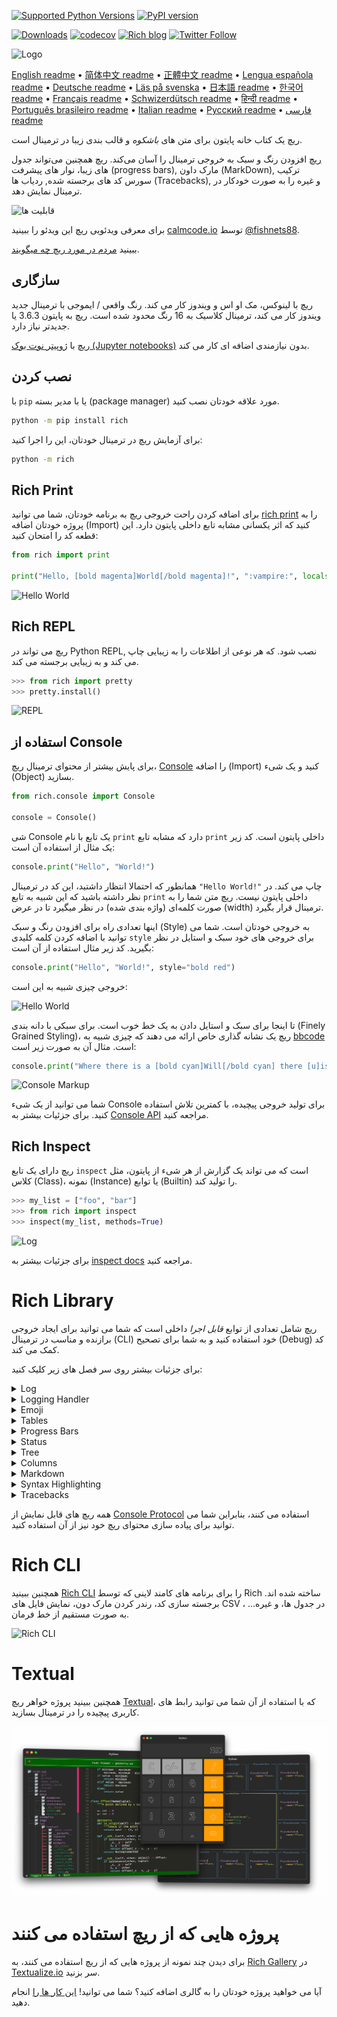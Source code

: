 [![Supported Python Versions](https://img.shields.io/pypi/pyversions/rich/10.11.0)](https://pypi.org/project/rich/) [![PyPI version](https://badge.fury.io/py/rich.svg)](https://badge.fury.io/py/rich)

[![Downloads](https://pepy.tech/badge/rich/month)](https://pepy.tech/project/rich)
[![codecov](https://img.shields.io/codecov/c/github/Textualize/rich?label=codecov&logo=codecov)](https://codecov.io/gh/willmcgugan/rich)
[![Rich blog](https://img.shields.io/badge/blog-rich%20news-yellowgreen)](https://www.willmcgugan.com/tag/rich/)
[![Twitter Follow](https://img.shields.io/twitter/follow/willmcgugan.svg?style=social)](https://twitter.com/willmcgugan)

![Logo](https://github.com/willmcgugan/rich/raw/master/imgs/logo.svg)

[English readme](https://github.com/willmcgugan/rich/blob/master/README.md)
 • [简体中文 readme](https://github.com/willmcgugan/rich/blob/master/README.cn.md)
 • [正體中文 readme](https://github.com/willmcgugan/rich/blob/master/README.zh-tw.md)
 • [Lengua española readme](https://github.com/willmcgugan/rich/blob/master/README.es.md)
 • [Deutsche readme](https://github.com/willmcgugan/rich/blob/master/README.de.md)
 • [Läs på svenska](https://github.com/willmcgugan/rich/blob/master/README.sv.md)
 • [日本語 readme](https://github.com/willmcgugan/rich/blob/master/README.ja.md)
 • [한국어 readme](https://github.com/willmcgugan/rich/blob/master/README.kr.md)
 • [Français readme](https://github.com/willmcgugan/rich/blob/master/README.fr.md)
 • [Schwizerdütsch readme](https://github.com/willmcgugan/rich/blob/master/README.de-ch.md)
 • [हिन्दी readme](https://github.com/willmcgugan/rich/blob/master/README.hi.md)
 • [Português brasileiro readme](https://github.com/willmcgugan/rich/blob/master/README.pt-br.md)
 • [Italian readme](https://github.com/willmcgugan/rich/blob/master/README.it.md)
 • [Русский readme](https://github.com/willmcgugan/rich/blob/master/README.ru.md)
 • [فارسی readme](https://github.com/willmcgugan/rich/blob/master/README.fa.md)

ریچ یک کتاب خانه پایتون برای متن های _باشکوه_ و قالب بندی زیبا در ترمینال است.

[ریچ](https://rich.readthedocs.io/en/latest/) افزودن رنگ و سبک به خروجی ترمینال را آسان می‌کند.
ریچ همچنین می‌تواند جدول های زیبا، نوار های پیشرفت
(progress bars),
مارک داون
(MarkDown),
ترکیب سورس کد های برجسته شده,
ردیاب ها
(Tracebacks),
و غیره را به صورت خودکار در ترمینال نمایش دهد.


![قابلیت ها](https://github.com/willmcgugan/rich/raw/master/imgs/features.png)

برای معرفی ویدئویی ریچ این ویدئو را ببینید [calmcode.io](https://calmcode.io/rich/introduction.html) توسط [@fishnets88](https://twitter.com/fishnets88).

ببینید [مردم در مورد ریچ چه میگویند](https://www.willmcgugan.com/blog/pages/post/rich-tweets/).

## سازگاری

ریچ با لینوکس، مک او اس و ویندوز کار می کند.
رنگ واقعی / ایموجی با ترمینال جدید ویندوز کار می کند، ترمینال کلاسیک به 16 رنگ محدود شده است.
ریچ به پایتون
3.6.3
یا جدیدتر نیاز دارد.

ریچ با  [ژوپیتر نوت بوک (Jupyter notebooks)](https://jupyter.org/)
بدون نیازمندی اضافه ای کار می کند.

## نصب کردن

با `pip`
یا با مدیر بسته (package manager)
مورد علاقه خودتان نصب کنید.

```sh
python -m pip install rich
```

برای آزمایش ریچ در ترمینال خودتان، این را اجرا کنید:

```sh
python -m rich
```

## Rich Print

برای اضافه کردن راحت خروجی ریچ به برنامه خودتان، شما می توانید 
[rich print](https://rich.readthedocs.io/en/latest/introduction.html#quick-start)
را به پروژه خودتان اضافه
(Import)
کنید که اثر یکسانی مشابه تابع داخلی پایتون دارد. 
این قطعه کد را امتحان کنید:

```python
from rich import print

print("Hello, [bold magenta]World[/bold magenta]!", ":vampire:", locals())
```

![Hello World](https://github.com/willmcgugan/rich/raw/master/imgs/print.png)

## Rich REPL

ریچ می تواند در Python REPL,
نصب شود.
که هر نوعی از اطلاعات را به زیبایی چاپ می کند و به زیبایی برجسته می کند.

```python
>>> from rich import pretty
>>> pretty.install()
```

![REPL](https://github.com/willmcgugan/rich/raw/master/imgs/repl.png)

## استفاده از Console

برای پایش بیشتر از محتوای ترمینال ریچ،
[Console](https://rich.readthedocs.io/en/latest/reference/console.html#rich.console.Console)
را اضافه (Import)
کنید و یک شیء (Object) بسازید.

```python
from rich.console import Console

console = Console()
```

شی Console
یک تابع با نام `print`
دارد که مشابه تابع `print`
داخلی پایتون است.
کد زیر یک مثال از استفاده آن است:

```python
console.print("Hello", "World!")
```

همانطور که احتمالا انتظار داشتید، این کد در ترمینال
`"Hello World!"`
چاپ می کند.
در نظر داشته باشید که این شبیه به تابع
`print`
داخلی پایتون نیست.
ریچ متن شما را به صورت کلمه‌ای
(واژه بندی شده)
در نظر میگیرد تا در عرض
(width)
ترمینال قرار بگیرد.

اینها تعدادی راه برای افزودن رنگ و سبک (Style)
به خروجی خودتان است.
شما می توانید با اضافه کردن کلمه کلیدی
`style`
برای خروجی های خود سبک و استایل در نظر بگیرید.
کد زیر مثال استفاده از آن است:

```python
console.print("Hello", "World!", style="bold red")
```

خروجی چیزی شبیه به این است:

![Hello World](https://github.com/willmcgugan/rich/raw/master/imgs/hello_world.png)

تا اینجا برای سبک و استایل دادن به یک خط خوب است. برای سبکی با دانه بندی (Finely Grained Styling)، ریچ یک نشانه گذاری خاص ارائه می دهند که چیزی شبیه به [bbcode](https://en.wikipedia.org/wiki/BBCode) است. مثال آن به صورت زیر است:

```python
console.print("Where there is a [bold cyan]Will[/bold cyan] there [u]is[/u] a [i]way[/i].")
```

![Console Markup](https://github.com/willmcgugan/rich/raw/master/imgs/where_there_is_a_will.png)

شما می توانید از یک شیء Console برای تولید خروجی پیچیده، با کمترین تلاش استفاده کنید. برای جزئیات بیشتر به  [Console API](https://rich.readthedocs.io/en/latest/console.html)  مراجعه کنید.

## Rich Inspect

ریچ دارای یک تابع `inspect` است که می تواند یک گزارش از هر شیء از پایتون، مثل کلاس (Class)، نمونه (Instance) یا توابع (Builtin) را تولید کند.

```python
>>> my_list = ["foo", "bar"]
>>> from rich import inspect
>>> inspect(my_list, methods=True)
```

![Log](https://github.com/willmcgugan/rich/raw/master/imgs/inspect.png)

برای جزئیات بیشتر به [inspect docs](https://rich.readthedocs.io/en/latest/reference/init.html#rich.inspect) مراجعه کنید.

# Rich Library

ریچ شامل تعدادی از توابع _قابل اجرا_ داخلی است که شما می توانید برای ایجاد خروجی برازنده و مناسب در ترمینال (CLI) خود استفاده کنید و به شما برای تصحیح (Debug) کد کمک می کند.

برای جزئیات بیشتر روی سر فصل های زیر کلیک کنید:

<details>
<summary>Log</summary>

شیء Console دارای یک تابع `()log` است که رفتاری مشابه `()print` دارد، اما همچنین یک ستون برای نمایش زمان، فایل مربوطه و شماره خطِ کدِ اجرا شده در نظر می گیرد. به صورت پیشفرض، ریچ علائم (syntax) را برای ساختار های پایتون و برای رشته (String)
های repr برجسته می کند. اگر شما یک مجموعه (دیکشنری یا لیست) را چاپ کنید، ریچ به زیبایی آن را در فضای موجود چاپ می کند. مثال زیر نمایش برخی ویژگی های آن است:


```python
from rich.console import Console
console = Console()

test_data = [
    {"jsonrpc": "2.0", "method": "sum", "params": [None, 1, 2, 4, False, True], "id": "1",},
    {"jsonrpc": "2.0", "method": "notify_hello", "params": [7]},
    {"jsonrpc": "2.0", "method": "subtract", "params": [42, 23], "id": "2"},
]

def test_log():
    enabled = False
    context = {
        "foo": "bar",
    }
    movies = ["Deadpool", "Rise of the Skywalker"]
    console.log("Hello from", console, "!")
    console.log(test_data, log_locals=True)


test_log()
```

قطعه کد بالا، خروجی زیر را تولد می کند:

![Log](https://github.com/willmcgugan/rich/raw/master/imgs/log.png)

به متغیر های `log_locals` توجه کنید، جایی که تابع log صدا زده می شود، یک جدول که شامل متغیر های محلی است در خروجی نمایش داده می شود.

تابع log میتواند برای گزارش گیری در ترمینال برای برنامه هایی با اجراهای طولانی مدت، مثل سرور استفاده شود؛ اما همچنین کمک بسیار مناسب و خوبی برای تصحیح (debugging) برخی خطاهاست.

</details>
<details>
<summary>Logging Handler</summary>

همچنین شما می توانید از [Handler class](https://rich.readthedocs.io/en/latest/logging.html) های داخلی برای فرمت دادن و رنگی کردن خروجی از ماژول گزارش پایتون (Python's logging module) استفاده کنید. کد زیر یک مثال از خروجی را نشان می دهد:

![Logging](https://github.com/willmcgugan/rich/raw/master/imgs/logging.png)

</details>

<details>
<summary>Emoji</summary>

برای افزودن یک ایموجی به خروجی ترمینال، اسم آن را بین دو نقطه (colon) قرار دهید. قطعه کد زیر مثال آن است:

```python
>>> console.print(":smiley: :vampire: :pile_of_poo: :thumbs_up: :raccoon:")
😃 🧛 💩 👍 🦝
```

لطفا از این ویژگی خردمندانه و عاقلانه استفاده کنید.

</details>

<details>
<summary>Tables</summary>

ریچ توانایی آن را دارد که [جداول](https://rich.readthedocs.io/en/latest/tables.html) انعطاف پذیری را با کارکتر های یونیکد (unicode) بسازد.

![table movie](https://github.com/willmcgugan/rich/raw/master/imgs/table_movie.gif)

انیمشن بالا با استفاده از [table_movie.py](https://github.com/willmcgugan/rich/blob/master/examples/table_movie.py) در دایرکتوری (پوشه) تست ساخته شده است.

این یک مثال ساده از جدول است:

```python
from rich.console import Console
from rich.table import Table

console = Console()

table = Table(show_header=True, header_style="bold magenta")
table.add_column("Date", style="dim", width=12)
table.add_column("Title")
table.add_column("Production Budget", justify="right")
table.add_column("Box Office", justify="right")
table.add_row(
    "Dec 20, 2019", "Star Wars: The Rise of Skywalker", "$275,000,000", "$375,126,118"
)
table.add_row(
    "May 25, 2018",
    "[red]Solo[/red]: A Star Wars Story",
    "$275,000,000",
    "$393,151,347",
)
table.add_row(
    "Dec 15, 2017",
    "Star Wars Ep. VIII: The Last Jedi",
    "$262,000,000",
    "[bold]$1,332,539,889[/bold]",
)

console.print(table)
```

این کد خروجی زیر را تولید می کند:

![table](https://github.com/willmcgugan/rich/raw/master/imgs/table.png)

توجه داشته باشید که نشانه گذاری کنسول به همان روش  `print()` و `log()` پردازش می شود. در واقع، هر چیزی که توسط Rich قابل رندر است در هدرها / ردیف ها (حتی جداول دیگر) ممکن است گنجانده شود.

کلاس `Table` به اندازه کافی هوشمند است که اندازه ستون ها را متناسب با عرض موجود ترمینال تغییر دهد و متن را در صورت لزوم بسته بندی کند. این همان مثال با ترمینال کوچکتر از جدول بالاست:

![table2](https://github.com/willmcgugan/rich/raw/master/imgs/table2.png)

</details>

<details>
<summary>Progress Bars</summary>

ریچ می تواند چندین نوار پیشرفت ([progress](https://rich.readthedocs.io/en/latest/progress.html)) را بدون ناهماهنگی و اختلال برای پیگیری وظایف طولانی مدت پردازش کند.

برای استفاده اولیه، هر دنباله ای را در تابع `track` بسته بندی کنید و روی نتیجه تکرار کنید. مثال آن به صورت زیر است:

```python
from rich.progress import track

for step in track(range(100)):
    do_step(step)
```

اضافه کردن چندین نوار پیشرفت خیلی سخت نیست. مثال آن که برگرفته از اسناد و داکیومنت میباشد به صورت زیر است:

![progress](https://github.com/willmcgugan/rich/raw/master/imgs/progress.gif)

ستون ها ممکن است به گونه ای پیکربندی شوند که جزئیاتی را که می خواهید نشان دهند. ستون های از پیش تعیین شده شامل درصد کامل شده، اندازه فایل، سرعت فایل و زمان باقی مانده است. در زیر مثال دیگری وجود دارد که دانلود در حال انجام را نشان می دهد:

![progress](https://github.com/willmcgugan/rich/raw/master/imgs/downloader.gif)

برای اینکه خودتان این را امتحان کنید، فایل [examples/downloader.py](https://github.com/willmcgugan/rich/blob/master/examples/downloader.py) را ببینید که می‌تواند چندین لینک URL را به طور همزمان بارگیری کند و پیشرفت را نشان دهد.

</details>

<details>
<summary>Status</summary>

برای موقعیت هایی که محاسبه پیشرفت، دشوار است، می توانید از روش [status](https://rich.readthedocs.io/en/latest/reference/console.html#rich.console.Console.status) استفاده کنید که یک پیام و یک انیمیشن چرخنده (spinner) را نمایش می‌دهد. این انیمیشن شما را از استفاده عادی از کنسول باز نمی دارد. مثال آن به صورت زیر است:

```python
from time import sleep
from rich.console import Console

console = Console()
tasks = [f"task {n}" for n in range(1, 11)]

with console.status("[bold green]Working on tasks...") as status:
    while tasks:
        task = tasks.pop(0)
        sleep(1)
        console.log(f"{task} complete")
```

این کد خروجی زیر را در ترمینال ایجاد می کند.

![status](https://github.com/willmcgugan/rich/raw/master/imgs/status.gif)

در انیمیشن های چرخنده از [cli-spinners](https://www.npmjs.com/package/cli-spinners) استفاده شده است. شما می توانید با تعیین پارامتر `spinner` یک چرخنده را انتخاب کنید. برای مشاهده موارد موجود، دستور زیر را اجرا کنید:

```
python -m rich.spinner
```

دستور بالا خروجی زیر را در ترمینال ایجاد می کند:

![spinners](https://github.com/willmcgugan/rich/raw/master/imgs/spinners.gif)

</details>

<details>
<summary>Tree</summary>

ریچ می تواند یک [tree](https://rich.readthedocs.io/en/latest/tree.html) را با خطوط راهنما نمایش دهد. یک درخت برای نمایش ساختار فایل یا هر داده سلسله مراتبی دیگر مناسب است.

برچسب (labels) های درخت می توانند متن ساده یا هر چیز دیگری که ریچ می تواند نمایش دهد باشد. برای نمایش موارد گفته شده دستور زیر را اجرا کنید:

```
python -m rich.tree
```

این کد خروجی زیر را ایجاد می کند:

![markdown](https://github.com/willmcgugan/rich/raw/master/imgs/tree.png)

مثال [tree.py](https://github.com/willmcgugan/rich/blob/master/examples/tree.py) را برای اسکریپتی ببینید که نمایش درختی از هر دایرکتوری را نمایش می دهد، شبیه به فرمان `tree` در لینوکس است.

</details>

<details>
<summary>Columns</summary>

ریچ می تواند محتوا را به صورت [columns](https://rich.readthedocs.io/en/latest/columns.html) مرتب با عرض مساوی یا بهینه ارائه دهد. مثال زیر یک شبیه سازی بسیار ابتدایی از دستور `ls` در (مک او اس / لینوکس) است که فهرست دایرکتوری را در ستون ها نمایش می دهد:


```python
import os
import sys

from rich import print
from rich.columns import Columns

directory = os.listdir(sys.argv[1])
print(Columns(directory))
```

تصویر زیر خروجی [columns example](https://github.com/willmcgugan/rich/blob/master/examples/columns.py) است که داده های استخراج شده از یک API را در ستون ها نمایش می دهد:

![columns](https://github.com/willmcgugan/rich/raw/master/imgs/columns.png)

</details>

<details>
<summary>Markdown</summary>

ریچ میتواند [markdown](https://rich.readthedocs.io/en/latest/markdown.html) را پردازش کند و کار مناسبی را برای فرمت بندی آن در ترمینال انجام میدهد.

برای پردازش markdown کافی است تا کلاس `Markdown` آنرا فرا خوانی کرده و یک شی از آن را بسازید و متن حاوی markdown  را به آن بدهید. در نهایت آنرا در کنسول و ترمینال چاپ کنید. مثال آن به صورت زیر است:


```python
from rich.console import Console
from rich.markdown import Markdown

console = Console()
with open("README.md") as readme:
    markdown = Markdown(readme.read())
console.print(markdown)
```

خروجی کد بالا چیزی شبیه به تصویر زیر را تولید می کند:

![markdown](https://github.com/willmcgugan/rich/raw/master/imgs/markdown.png)

</details>

<details>
<summary>Syntax Highlighting</summary>

ریچ از کتابخانه [pygments](https://pygments.org/) برای پیاده سازی[syntax highlighting](https://rich.readthedocs.io/en/latest/syntax.html) استفاده می کند. استفاده از آن مشابه پردازش markdown هاست؛ یک شی `Syntax` بسازید و آن را برای کنسول چاپ کنید. مثال آن به صورت زیر است:

```python
from rich.console import Console
from rich.syntax import Syntax

my_code = '''
def iter_first_last(values: Iterable[T]) -> Iterable[Tuple[bool, bool, T]]:
    """Iterate and generate a tuple with a flag for first and last value."""
    iter_values = iter(values)
    try:
        previous_value = next(iter_values)
    except StopIteration:
        return
    first = True
    for value in iter_values:
        yield first, False, previous_value
        first = False
        previous_value = value
    yield first, True, previous_value
'''
syntax = Syntax(my_code, "python", theme="monokai", line_numbers=True)
console = Console()
console.print(syntax)
```

این کد خروجی زیر را ایجاد می کند:

![syntax](https://github.com/willmcgugan/rich/raw/master/imgs/syntax.png)

</details>

<details>
<summary>Tracebacks</summary>

ریچ می تواند [tracebacks](https://rich.readthedocs.io/en/latest/traceback.html) های زیبایی را نمایش دهد که خواندن آن آسان تر است و کد بیشتری را نسبت به `traceback` های استاندارد پایتون نشان می دهد. شما می توانید ریچ را به عنوان کنترل کننده اصلی `tracebacks` تنظیم کنید تا همه استثناهای کشف نشده توسط ریچ ارائه شوند.

در مک او اس به صورت زیر نمایش داده می شود (در لینوکس نیز مشابه این است):

![traceback](https://github.com/willmcgugan/rich/raw/master/imgs/traceback.png)

</details>

همه ریچ های قابل نمایش از
[Console Protocol](https://rich.readthedocs.io/en/latest/protocol.html)
استفاده می کنند،
بنابراین شما می توانید برای پیاده سازی محتوای ریچ خود نیز از آن استفاده کنید.

# Rich CLI

همچنین ببینید
[Rich CLI](https://github.com/textualize/rich-cli) را برای برنامه های کامند لاینی که توسط Rich ساخته شده اند.
برجسته سازی کد، رندر کردن مارک دون، نمایش فایل های CSV در جدول ها، و غیره... ، به صورت مستقیم از خط فرمان.



![Rich CLI](https://raw.githubusercontent.com/Textualize/rich-cli/main/imgs/rich-cli-splash.jpg)

# Textual

همچنین ببینید پروژه خواهر ریچ [Textual](https://github.com/Textualize/textual)، که با استفاده از آن شما می توانید رابط های کاربری پیچیده را در ترمینال بسازید.

![Textual screenshot](https://raw.githubusercontent.com/Textualize/textual/main/imgs/textual.png)

# پروژه هایی که از ریچ استفاده می کنند

برای دیدن چند نمونه از پروژه هایی که از ریچ استفاده می کنند، به [Rich Gallery](https://www.textualize.io/rich/gallery) در [Textualize.io](https://www.textualize.io) سر بزنید.

آیا می خواهید پروژه خودتان را به گالری اضافه کنید؟
شما می توانید!
[این کار ها را](https://www.textualize.io/gallery-instructions) انجام دهید.